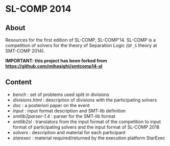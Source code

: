 # SL-COMP 2014 #

## About ##

Resources for the first edition of SL-COMP, SL-COMP'14.
SL-COMP is a competition of solvers for the theory of Separation Logic
(`QF_S` theory at SMT-COMP 2014).

**IMPORTANT: this project has been forked from https://github.com/mihasighi/smtcomp14-sl**

## Content ##

* _bench_ : set of problems used split in divisions
* _divisions.html_ : description of divisions with the participating solvers
* _doc_ : a posteriori paper on the event
* _input_ : input format description and SMT-lib definition
* _smtlib2parser-1.4_ : parser for the SMT-lib format 
* _smtlib2sl_ : translators from the input format of the competition to input
	format of participating solvers and the input format of SL-COMP 2018
* _solvers_ : description and material for each participant
* _starexec_ : material required/returned by the execution platform StarExec
